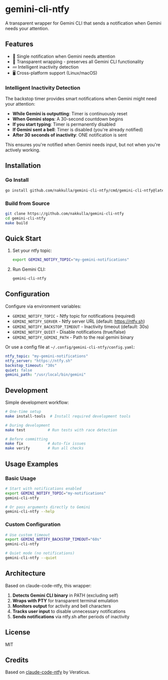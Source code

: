 # gemini-cli-ntfy

A transparent wrapper for Gemini CLI that sends a notification when Gemini needs your attention.

## Features

- 🔔 Single notification when Gemini needs attention
- 🔄 Transparent wrapping - preserves all Gemini CLI functionality
- 💤 Intelligent inactivity detection
- 🖥️ Cross-platform support (Linux/macOS)

### Intelligent Inactivity Detection

The backstop timer provides smart notifications when Gemini might need your attention:

- **While Gemini is outputting**: Timer is continuously reset
- **When Gemini stops**: A 30-second countdown begins
- **If you start typing**: Timer is permanently disabled
- **If Gemini sent a bell**: Timer is disabled (you're already notified)
- **After 30 seconds of inactivity**: ONE notification is sent

This ensures you're notified when Gemini needs input, but not when you're actively working.

## Installation

### Go Install

```bash
go install github.com/nakkulla/gemini-cli-ntfy/cmd/gemini-cli-ntfy@latest
```

### Build from Source

```bash
git clone https://github.com/nakkulla/gemini-cli-ntfy
cd gemini-cli-ntfy
make build
```

## Quick Start

1. Set your ntfy topic:
   ```bash
   export GEMINI_NOTIFY_TOPIC="my-gemini-notifications"
   ```

2. Run Gemini CLI:
   ```bash
   gemini-cli-ntfy
   ```

## Configuration

Configure via environment variables:

- `GEMINI_NOTIFY_TOPIC` - Ntfy topic for notifications (required)
- `GEMINI_NOTIFY_SERVER` - Ntfy server URL (default: https://ntfy.sh)
- `GEMINI_NOTIFY_BACKSTOP_TIMEOUT` - Inactivity timeout (default: 30s)
- `GEMINI_NOTIFY_QUIET` - Disable notifications (true/false)
- `GEMINI_NOTIFY_GEMINI_PATH` - Path to the real gemini binary

Or use a config file at `~/.config/gemini-cli-ntfy/config.yaml`:

```yaml
ntfy_topic: "my-gemini-notifications"
ntfy_server: "https://ntfy.sh"
backstop_timeout: "30s"
quiet: false
gemini_path: "/usr/local/bin/gemini"
```

## Development

Simple development workflow:

```bash
# One-time setup
make install-tools  # Install required development tools

# During development
make test          # Run tests with race detection

# Before committing
make fix           # Auto-fix issues
make verify        # Run all checks
```

## Usage Examples

### Basic Usage
```bash
# Start with notifications enabled
export GEMINI_NOTIFY_TOPIC="my-notifications"
gemini-cli-ntfy

# Or pass arguments directly to Gemini
gemini-cli-ntfy --help
```

### Custom Configuration
```bash
# Use custom timeout
export GEMINI_NOTIFY_BACKSTOP_TIMEOUT="60s"
gemini-cli-ntfy

# Quiet mode (no notifications)
gemini-cli-ntfy --quiet
```

## Architecture

Based on claude-code-ntfy, this wrapper:

1. **Detects Gemini CLI binary** in PATH (excluding self)
2. **Wraps with PTY** for transparent terminal emulation
3. **Monitors output** for activity and bell characters
4. **Tracks user input** to disable unnecessary notifications
5. **Sends notifications** via ntfy.sh after periods of inactivity

## License

MIT

## Credits

Based on [claude-code-ntfy](https://github.com/Veraticus/claude-code-ntfy) by Veraticus.